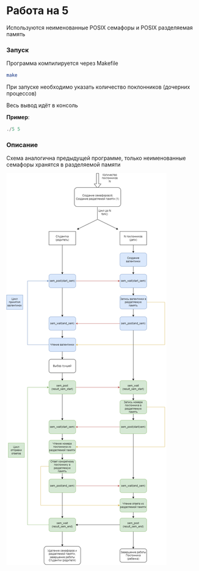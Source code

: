# Работа на 5

Используются неименованные POSIX семафоры и POSIX разделяемая память

### Запуск
Программа компилируется через Makefile
```bash
make
```
При запуске необходимо указать количество поклонников (дочерних процессов)

Весь вывод идёт в консоль

**Пример**:
```c
./5 5
```

### Описание
Схема аналогична предыдущей программе, только неименованные семафоры хранятся в разделяемой памяти

![Схема](./schema/schema4.png)
